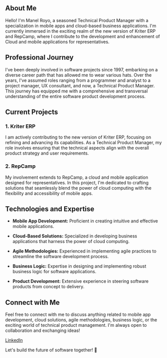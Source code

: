 ## About Me

Hello! I'm Manel Royo, a seasoned Technical Product Manager with a specialization in mobile apps and cloud-based business applications. I'm currently immersed in the exciting realm of the new version of Kriter ERP and RepCamp, where I contribute to the development and enhancement of Cloud and mobile applications for representatives.

## Professional Journey

I've been deeply involved in software projects since 1997, embarking on a diverse career path that has allowed me to wear various hats. Over the years, I've assumed roles ranging from a programmer and analyst to a project manager, UX consultant, and now, a Technical Product Manager. This journey has equipped me with a comprehensive and transversal understanding of the entire software product development process.

## Current Projects

### 1. Kriter ERP

I am actively contributing to the new version of Kriter ERP, focusing on refining and advancing its capabilities. As a Technical Product Manager, my role involves ensuring that the technical aspects align with the overall product strategy and user requirements.

### 2. RepCamp

My involvement extends to RepCamp, a cloud and mobile application designed for representatives. In this project, I'm dedicated to crafting solutions that seamlessly blend the power of cloud computing with the flexibility and accessibility of mobile apps.

## Technologies and Expertise

- **Mobile App Development:** Proficient in creating intuitive and effective mobile applications.
  
- **Cloud-Based Solutions:** Specialized in developing business applications that harness the power of cloud computing.
  
- **Agile Methodologies:** Experienced in implementing agile practices to streamline the software development process.

- **Business Logic:** Expertise in designing and implementing robust business logic for software applications.

- **Product Development:** Extensive experience in steering software products from concept to delivery.

## Connect with Me

Feel free to connect with me to discuss anything related to mobile app development, cloud solutions, agile methodologies, business logic, or the exciting world of technical product management. I'm always open to collaboration and exchanging ideas!

[LinkedIn]([https://www.linkedin.com/in/manelroyo/) 

Let's build the future of software together! 🚀
